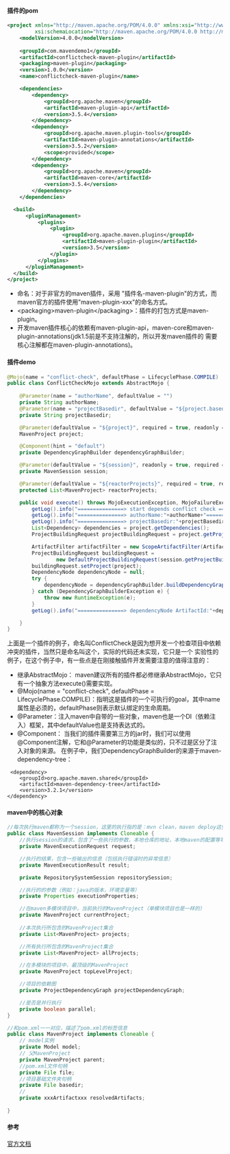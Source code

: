 #### 插件的pom
```xml
<project xmlns="http://maven.apache.org/POM/4.0.0" xmlns:xsi="http://www.w3.org/2001/XMLSchema-instance"
         xsi:schemaLocation="http://maven.apache.org/POM/4.0.0 http://maven.apache.org/maven-v4_0_0.xsd">
    <modelVersion>4.0.0</modelVersion>
    
    <groupId>com.mavendemo1</groupId>
    <artifactId>conflictcheck-maven-plugin</artifactId>
    <packaging>maven-plugin</packaging>
    <version>1.0.0</version>
    <name>conflictcheck-maven-plugin</name>

    <dependencies>
        <dependency>
            <groupId>org.apache.maven</groupId>
            <artifactId>maven-plugin-api</artifactId>
            <version>3.5.4</version>
        </dependency>
        <dependency>
            <groupId>org.apache.maven.plugin-tools</groupId>
            <artifactId>maven-plugin-annotations</artifactId>
            <version>3.5.2</version>
            <scope>provided</scope>
        </dependency>
        <dependency>
            <groupId>org.apache.maven</groupId>
            <artifactId>maven-core</artifactId>
            <version>3.5.4</version>
        </dependency>
    </dependencies>

  <build>
      <pluginManagement>
          <plugins>
              <plugin>
                  <groupId>org.apache.maven.plugins</groupId>
                  <artifactId>maven-plugin-plugin</artifactId>
                  <version>3.5</version>
              </plugin>
          </plugins>
      </pluginManagement>
  </build>
</project>
```
- 命名：对于非官方的maven插件，采用 "插件名-maven-plugin"的方式，而maven官方的插件使用"maven-plugin-xxx"的命名方式。
- \<packaging>maven-plugin\</packaging>：插件的打包方式是maven-plugin。
- 开发maven插件核心的依赖有maven-plugin-api，maven-core和maven-plugin-annotations(jdk1.5前是不支持注解的，所以开发maven插件的
需要核心注解都在maven-plugin-annotations)。

#### 插件demo
```java
@Mojo(name = "conflict-check", defaultPhase = LifecyclePhase.COMPILE)
public class ConflictCheckMojo extends AbstractMojo {
    
    @Parameter(name = "authorName", defaultValue = "")
    private String authorName;
    @Parameter(name = "projectBasedir", defaultValue = "${project.basedir}")
    private String projectBasedir;

    @Parameter(defaultValue = "${project}", required = true, readonly = true)
    MavenProject project;

    @Component(hint = "default")
    private DependencyGraphBuilder dependencyGraphBuilder;

    @Parameter(defaultValue = "${session}", readonly = true, required = true)
    private MavenSession session;

    @Parameter(defaultValue = "${reactorProjects}", required = true, readonly = true)
    protected List<MavenProject> reactorProjects;

    public void execute() throws MojoExecutionException, MojoFailureException {
        getLog().info("===============> start depends conflict check ============");
        getLog().info("===============> authorName:"+authorName+"============");
        getLog().info("===============> projectBasedir:"+projectBasedir+"============");
        List<Dependency> dependencies = project.getDependencies();
        ProjectBuildingRequest projectBuildingRequest = project.getProjectBuildingRequest();

        ArtifactFilter artifactFilter = new ScopeArtifactFilter(Artifact.SCOPE_TEST);
        ProjectBuildingRequest buildingRequest =
                new DefaultProjectBuildingRequest(session.getProjectBuildingRequest());
        buildingRequest.setProject(project);
        DependencyNode dependencyNode = null;
        try {
            dependencyNode = dependencyGraphBuilder.buildDependencyGraph(buildingRequest, artifactFilter);
        } catch (DependencyGraphBuilderException e) {
            throw new RuntimeException(e);
        }
        getLog().info("===============> dependencyNode ArtifactId:"+dependencyNode.getArtifact().getArtifactId()+"============");

    }
}
```
上面是一个插件的例子，命名叫ConflictCheck是因为想开发一个检查项目中依赖冲突的插件，当然只是命名叫这个，实际的代码还未实现，它只是一个
实验性的例子，在这个例子中，有一些点是在刚接触插件开发需要注意的值得注意的：
- 继承AbstractMojo： maven建议所有的插件都必修继承AbstractMojo，它只有一个抽象方法execute()需要实现。
- @Mojo(name = "conflict-check", defaultPhase = LifecyclePhase.COMPILE)：指明这是插件的一个可执行的goal，其中name
属性是必须的，defaultPhase则表示默认绑定的生命周期。
- @Parameter：注入maven中自带的一些对象，maven也是一个DI（依赖注入）框架，其中defaultValue也是支持表达式的。
- @Component： 当我们的插件需要第三方的jar时，我们可以使用@Component注解，它和@Parameter的功能是类似的，只不过是区分了注入对象的来源。
在例子中，我们DependencyGraphBuilder的来源于maven-dependency-tree：
```text
 <dependency>
    <groupId>org.apache.maven.shared</groupId>
    <artifactId>maven-dependency-tree</artifactId>
    <version>3.2.1</version>
</dependency>
```

#### maven中的核心对象
```java
//每次执行maven都称为一个session，这里的执行指的是：mvn clean，maven deploy这些指令。
public class MavenSession implements Cloneable {
    //执行session的请求，包含了一些执行的参数，本地仓库的地址，本地maven的配置等等
    private MavenExecutionRequest request;

    //执行的结果，包含一些输出的信息（包括执行错误时的异常信息）
    private MavenExecutionResult result;

    private RepositorySystemSession repositorySession;

    //执行的的参数（例如：java的版本，环境变量等）
    private Properties executionProperties;

    //在maven多模块项目中，当前执行的MavenProject（单模块项目也是一样的）
    private MavenProject currentProject;
    
    //本次执行所包含的MavenProject集合
    private List<MavenProject> projects;

    //所有执行所包含的MavenProject集合
    private List<MavenProject> allProjects;

    //在多模块的项目中，最顶级的MavenProject
    private MavenProject topLevelProject;

    //项目的依赖图
    private ProjectDependencyGraph projectDependencyGraph;

    //是否是并行执行
    private boolean parallel;
}
```
```java
//和pom.xml一一对应，描述了pom.xml的标签信息
public class MavenProject implements Cloneable {
    // model实例
    private Model model;
    // 父MavenProject
    private MavenProject parent;
    //pom.xml文件句柄
    private File file;
    //项目基础文件夹句柄
    private File basedir;
    //
    private xxxArtifactxxx resolvedArtifacts;
    
}
```






#### 参考
[官方文档](https://maven.apache.org/guides/introduction/introduction-to-plugins.html)